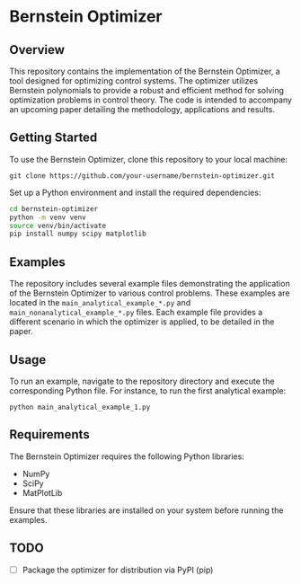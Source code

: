 # Bernstein Optimizer

## Overview

This repository contains the implementation of the Bernstein Optimizer, a tool designed for optimizing control systems. The optimizer utilizes Bernstein polynomials to provide a robust and efficient method for solving optimization problems in control theory. The code is intended to accompany an upcoming paper detailing the methodology, applications and results.

## Getting Started

To use the Bernstein Optimizer, clone this repository to your local machine:

```
git clone https://github.com/your-username/bernstein-optimizer.git
```

Set up a Python environment and install the required dependencies:

```bash
cd bernstein-optimizer
python -m venv venv
source venv/bin/activate
pip install numpy scipy matplotlib
```

## Examples

The repository includes several example files demonstrating the application of the Bernstein Optimizer to various control problems. These examples are located in the `main_analytical_example_*.py` and `main_nonanalytical_example_*.py` files. Each example file provides a different scenario in which the optimizer is applied, to be detailed in the paper.

## Usage

To run an example, navigate to the repository directory and execute the corresponding Python file. For instance, to run the first analytical example:

```
python main_analytical_example_1.py
```

## Requirements

The Bernstein Optimizer requires the following Python libraries:

- NumPy
- SciPy
- MatPlotLib

Ensure that these libraries are installed on your system before running the examples.

## TODO

- [ ] Package the optimizer for distribution via PyPI (pip)
